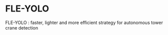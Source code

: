 # FLE-YOLO
FLE-YOLO : faster, lighter and more efficient strategy for autonomous tower crane detection 
